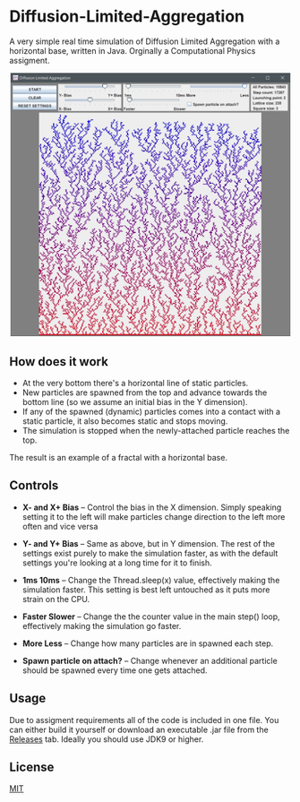 # Diffusion-Limited-Aggregation
A very simple real time simulation of Diffusion Limited Aggregation with a horizontal base, written in Java. Orginally a Computational Physics assigment.
<p align="center">
   <img src="doc/dla-result.jpg" width="500">
</p>

## How does it work
- At the very bottom there's a horizontal line of static particles.
- New particles are spawned from the top and advance towards the bottom line (so we assume an initial bias in the Y dimension).
- If any of the spawned (dynamic) particles comes into a contact with a static particle, it also becomes static and stops moving.
- The simulation is stopped when the newly-attached particle reaches the top.

The result is an example of a fractal with a horizontal base.

## Controls

- **X- and X+ Bias** – Control the bias in the X dimension. Simply speaking setting it to the left will make particles change direction to the left more often and vice versa
- **Y- and Y+ Bias** – Same as above, but in Y dimension.
The rest of the settings exist purely to make the simulation faster, as with the default settings you're looking at a long time for it to finish.

- **1ms  10ms** – Change the Thread.sleep(x) value, effectively making the simulation faster. This setting is best left untouched as it puts more strain on the CPU.
- **Faster   Slower** – Change the the counter value in the main step() loop, effectively making the simulation go faster.
- **More   Less** – Change how many particles are in spawned each step.
- **Spawn particle on attach?** – Change whenever an additional particle should be spawned every time one gets attached.

## Usage
Due to assigment requirements all of the code is included in one file. You can either build it yourself or download an executable .jar file from the [Releases](https://github.com/krkjack/Diffusion-Limited-Aggregation/releases/) tab. Ideally you should use JDK9 or higher.

## License
[MIT](https://choosealicense.com/licenses/mit/)
